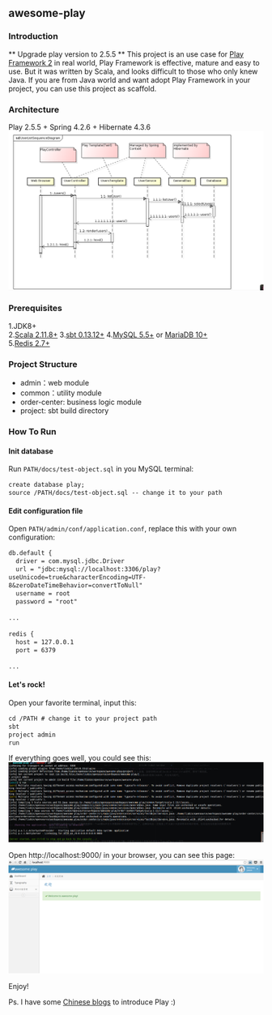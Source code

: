## awesome-play

### Introduction
** Upgrade play version to 2.5.5 **
This project is an use case for [Play Framework 2](https://github.com/playframework/playframework) in real world,
Play Framework is effective, mature and easy to use. But it was written by Scala, and looks difficult to those who only knew Java.
If you are from Java world and want adopt Play Framework in your project, you can use this project as scaffold.

### Architecture
Play 2.5.5 + Spring 4.2.6 + Hibernate 4.3.6
![](images/awesome-play.png?raw=true)

### Prerequisites
1.JDK8+  
2.[Scala 2.11.8+](http://www.scala-lang.org/)
3.[sbt 0.13.12+](http://www.scala-sbt.org/)
4.[MySQL 5.5+](http://www.mysql.com/) or [MariaDB 10+](https://mariadb.org/)  
5.[Redis 2.7+](http://redis.io/)

### Project Structure
- admin：web module
- common：utility module
- order-center: business logic module
- project: sbt build directory

### How To Run
#### Init database
Run `PATH/docs/test-object.sql` in you MySQL terminal:
```
create database play;
source /PATH/docs/test-object.sql -- change it to your path
```

#### Edit configuration file
Open `PATH/admin/conf/application.conf`, replace this with your own configuration:
```
db.default {
  driver = com.mysql.jdbc.Driver
  url = "jdbc:mysql://localhost:3306/play?useUnicode=true&characterEncoding=UTF-8&zeroDateTimeBehavior=convertToNull"
  username = root
  password = "root"

...

redis {
  host = 127.0.0.1
  port = 6379

...

```

#### Let's rock!
Open your favorite terminal, input this:
```
cd /PATH # change it to your project path
sbt
project admin
run
```
If everything goes well, you could see this:
![](images/awesome-play2.png?raw=true)

Open http://localhost:9000/ in your browser, you can see this page:
![](images/awesome-play3.png?raw=true)

Enjoy!


Ps. I have some [Chinese blogs](http://skaka.me/blog/2015/07/27/play1) to introduce Play :)
